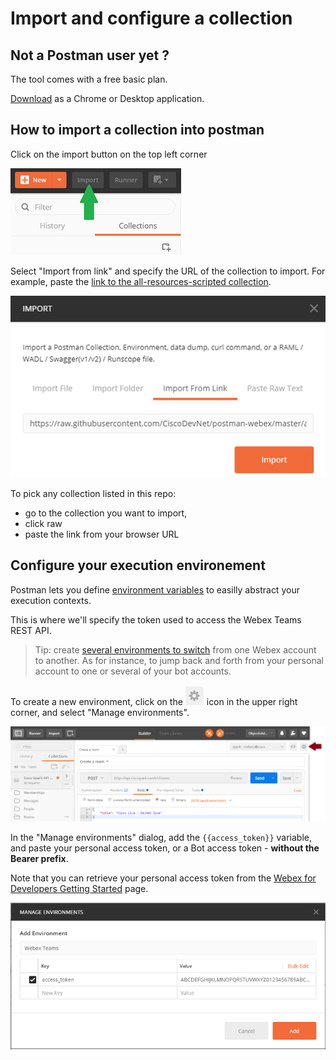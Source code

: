 # Import and configure a collection

## Not a Postman user yet ?

The tool comes with a free basic plan.

[Download](https://www.getpostman.com/) as a Chrome or Desktop application.


## How to import a collection into postman

Click on the import button on the top left corner 

![import button](img/collection-import.png)


Select "Import from link" and specify the URL of the collection to import.
For example, paste the [link to the all-resources-scripted collection](https://raw.githubusercontent.com/CiscoDevNet/postman-webex/master/all-resources-scripted.json).

![import a collection](img/collection-import-from-link.png)

To pick any collection listed in this repo:
- go to the collection you want to import, 
- click raw
- paste the link from your browser URL 


## Configure your execution environement

Postman lets you define [environment variables](https://www.getpostman.com/docs/environments) to easilly abstract your execution contexts.

This is where we'll specify the token used to access the Webex Teams REST API.

> Tip: 
> create [several environments to switch](https://www.getpostman.com/docs/test_multi_environments) from one Webex account to another.
> As for instance, to jump back and forth from your personal account to one or several of your bot accounts.

To create a new environment, click on the ![create env](img/environment-create-icon.png) icon in the upper right corner, and select "Manage environments".

![new environment](img/environment-create.png)


In the "Manage environments" dialog, add the `{{access_token}}` variable, and paste your personal access token, or a Bot access token - **without the Bearer prefix**.

Note that you can retrieve your personal access token from the [Webex for Developers Getting Started](https://developer.webex.com/getting-started.html#authentication) page.

![configure environment](img/environment-configure.png)







